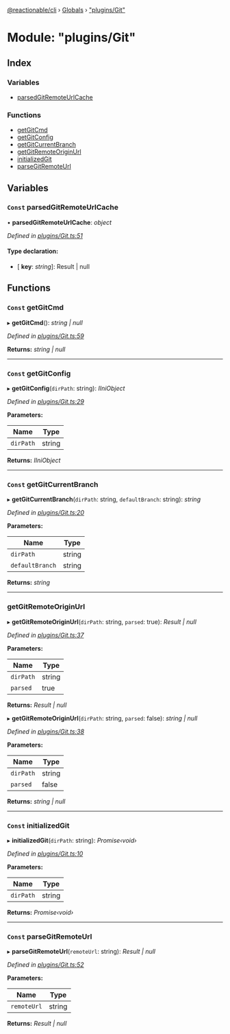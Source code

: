 [@reactionable/cli](../README.md) › [Globals](../globals.md) › ["plugins/Git"](_plugins_git_.md)

# Module: "plugins/Git"

## Index

### Variables

* [parsedGitRemoteUrlCache](_plugins_git_.md#const-parsedgitremoteurlcache)

### Functions

* [getGitCmd](_plugins_git_.md#const-getgitcmd)
* [getGitConfig](_plugins_git_.md#const-getgitconfig)
* [getGitCurrentBranch](_plugins_git_.md#const-getgitcurrentbranch)
* [getGitRemoteOriginUrl](_plugins_git_.md#getgitremoteoriginurl)
* [initializedGit](_plugins_git_.md#const-initializedgit)
* [parseGitRemoteUrl](_plugins_git_.md#const-parsegitremoteurl)

## Variables

### `Const` parsedGitRemoteUrlCache

• **parsedGitRemoteUrlCache**: *object*

*Defined in [plugins/Git.ts:51](https://github.com/neilime/reactionable-cli/blob/d0401b5/src/plugins/Git.ts#L51)*

#### Type declaration:

* \[ **key**: *string*\]: Result | null

## Functions

### `Const` getGitCmd

▸ **getGitCmd**(): *string | null*

*Defined in [plugins/Git.ts:59](https://github.com/neilime/reactionable-cli/blob/d0401b5/src/plugins/Git.ts#L59)*

**Returns:** *string | null*

___

### `Const` getGitConfig

▸ **getGitConfig**(`dirPath`: string): *IIniObject*

*Defined in [plugins/Git.ts:29](https://github.com/neilime/reactionable-cli/blob/d0401b5/src/plugins/Git.ts#L29)*

**Parameters:**

Name | Type |
------ | ------ |
`dirPath` | string |

**Returns:** *IIniObject*

___

### `Const` getGitCurrentBranch

▸ **getGitCurrentBranch**(`dirPath`: string, `defaultBranch`: string): *string*

*Defined in [plugins/Git.ts:20](https://github.com/neilime/reactionable-cli/blob/d0401b5/src/plugins/Git.ts#L20)*

**Parameters:**

Name | Type |
------ | ------ |
`dirPath` | string |
`defaultBranch` | string |

**Returns:** *string*

___

###  getGitRemoteOriginUrl

▸ **getGitRemoteOriginUrl**(`dirPath`: string, `parsed`: true): *Result | null*

*Defined in [plugins/Git.ts:37](https://github.com/neilime/reactionable-cli/blob/d0401b5/src/plugins/Git.ts#L37)*

**Parameters:**

Name | Type |
------ | ------ |
`dirPath` | string |
`parsed` | true |

**Returns:** *Result | null*

▸ **getGitRemoteOriginUrl**(`dirPath`: string, `parsed`: false): *string | null*

*Defined in [plugins/Git.ts:38](https://github.com/neilime/reactionable-cli/blob/d0401b5/src/plugins/Git.ts#L38)*

**Parameters:**

Name | Type |
------ | ------ |
`dirPath` | string |
`parsed` | false |

**Returns:** *string | null*

___

### `Const` initializedGit

▸ **initializedGit**(`dirPath`: string): *Promise‹void›*

*Defined in [plugins/Git.ts:10](https://github.com/neilime/reactionable-cli/blob/d0401b5/src/plugins/Git.ts#L10)*

**Parameters:**

Name | Type |
------ | ------ |
`dirPath` | string |

**Returns:** *Promise‹void›*

___

### `Const` parseGitRemoteUrl

▸ **parseGitRemoteUrl**(`remoteUrl`: string): *Result | null*

*Defined in [plugins/Git.ts:52](https://github.com/neilime/reactionable-cli/blob/d0401b5/src/plugins/Git.ts#L52)*

**Parameters:**

Name | Type |
------ | ------ |
`remoteUrl` | string |

**Returns:** *Result | null*
